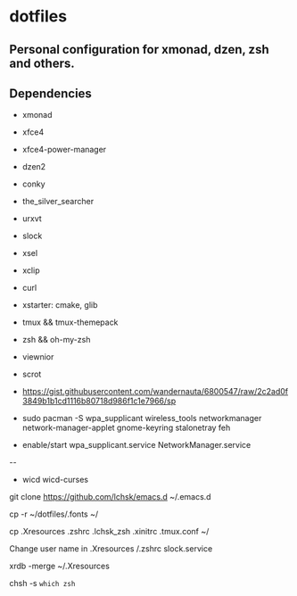 # dotfiles
## Personal configuration for xmonad, dzen, zsh and others.

## Dependencies

* xmonad

* xfce4

* xfce4-power-manager

* dzen2

* conky

* the_silver_searcher

* urxvt

* slock

* xsel

* xclip

* curl

* xstarter: cmake, glib

* tmux && tmux-themepack

* zsh && oh-my-zsh

* viewnior

* scrot

* https://gist.githubusercontent.com/wandernauta/6800547/raw/2c2ad0f3849b1b1cd1116b80718d986f1c1e7966/sp

* sudo pacman -S wpa_supplicant wireless_tools networkmanager network-manager-applet gnome-keyring stalonetray feh

* enable/start wpa_supplicant.service NetworkManager.service

--
* wicd wicd-curses

git clone https://github.com/lchsk/emacs.d ~/.emacs.d

cp -r ~/dotfiles/.fonts ~/

cp .Xresources .zshrc .lchsk_zsh .xinitrc .tmux.conf ~/

Change user name in .Xresources  /.zshrc slock.service

xrdb -merge ~/.Xresources

chsh -s `which zsh`
